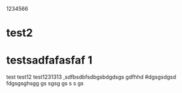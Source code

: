 1234566

# test2
# testsadfafasfaf 1
test
test12
test1231313
,sdfbsdbfsdbgsbdgdsgs
gdfhhd
#dgsgsdgsd
fdgsgsghsgg
gs
sgsg
gs
s
s
gs
